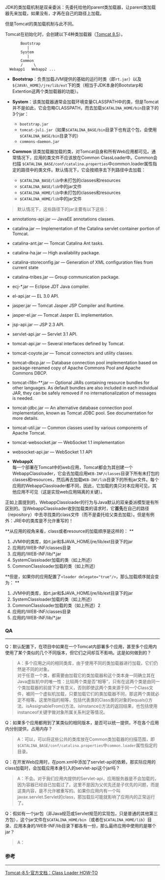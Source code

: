 JDK的类加载机制是双亲委派：先委托给他的parent类加载器，让parent类加载器先来加载，如果没有，才再在自己的路径上加载。

但是Tomcat的类加载机制与此不同。

Tomcat在初始化时，会创建以下4种类加载器（[Tomcat 8.5](http://tomcat.apache.org/tomcat-8.5-doc/class-loader-howto.html)）。

```
       Bootstrap           
          |
       System              
          |
       Common          
       /     \
  Webapp1   Webapp2 ...    
```

* **Bootstrap**：负责加载JVM提供的基础的运行时类（即`rt.jar`）以及`${JAVA\_HOME}/jre/lib/ext`下的类（相当于JDK本身的Bootstarp和Extention这两个类加载器的功能）。
* **System**：该类加载器通常会加载环境变量CLASSPATH中的类，但是Tomcat并不是如此，它会忽略CLASSPATH，而去加载`$CATALINA_HOME/bin`目录下的3个jar：
  * `bootstrap.jar`
  * `tomcat-juli.jar`（如果`$CATALINA_BASE/bin`目录下也有这个包，会使用`$CATALINA_BASE/bin`目录下的）
  * `commons-daemon.jar` 

* **Common**
该类加载器加载的类，对Tomcat自身和所有Web应用都可见。通常情况下，应用的类文件不应该放在Common ClassLoader中。Common会扫描
`$CATALINA_BASE/conf/catalina.properties`中common.loader属性指定的路径中的类文件。默认情况下，它会按顺序去下列路径中去加载：
  * `$CATALINA_BASE/lib`中未打包的classes和resources
  * `$CATALINA_BASE/lib`中的jar文件
  * `$CATALINA_HOME/lib`中未打包的classes和resources
  * `$CATALINA_HOME/lib`中的jar文件

>默认情况下，这些路径下的jar主要有以下这些：
* annotations-api.jar — JavaEE annotations classes.
* catalina.jar — Implementation of the Catalina servlet container portion of Tomcat.
* catalina-ant.jar — Tomcat Catalina Ant tasks.
* catalina-ha.jar — High availability package.
* catalina-storeconfig.jar — Generation of XML configuration files from current state
* catalina-tribes.jar — Group communication package.
* ecj-*.jar — Eclipse JDT Java compiler.
* el-api.jar — EL 3.0 API.
* jasper.jar — Tomcat Jasper JSP Compiler and Runtime.
* jasper-el.jar — Tomcat Jasper EL implementation.
* jsp-api.jar — JSP 2.3 API.
* servlet-api.jar — Servlet 3.1 API.
* tomcat-api.jar — Several interfaces defined by Tomcat.
* tomcat-coyote.jar — Tomcat connectors and utility classes.
* tomcat-dbcp.jar — Database connection pool implementation based on package-renamed copy of Apache Commons Pool and Apache Commons DBCP.
* tomcat-i18n-**.jar — Optional JARs containing resource bundles for other languages. As default bundles are also included in each individual JAR, they can be safely removed if no internationalization of messages is needed.
* tomcat-jdbc.jar — An alternative database connection pool implementation, known as Tomcat JDBC pool. See documentation for more details.
* tomcat-util.jar — Common classes used by various components of Apache Tomcat.
* tomcat-websocket.jar — WebSocket 1.1 implementation
* websocket-api.jar — WebSocket 1.1 API

* **WebappX**<br>每一个部署在Tomcat中的web应用，Tomcat都会为其创建一个WebappClassloader，它会去加载应用`WEB-INF/classes`目录下所有未打包的classes和resources，然后再去加载`WEB-INF/lib`目录下的所有jar文件。每个应用的WebappClassloader都不同，因此，它加载的类只对本应用可见，其他应用不可见（这是实现web应用隔离的关键）。


正如上面提到的，WebappClassloader的行为与Java默认的双亲委派模型是有所区别的。当WebappClassloader收到加载类的请求时，它**首先**在自己的路径（repository）中去寻找类的class文件（而不是委托给父类去加载）。但是有例外：JRE中的类库是不允许重写的！

**从应用的视角来看，class或者resource的加载顺序是这样的：
**
1. JVM中的类库，如rt.jar和$JAVA_HOME/jre/lib/ext目录下的jar
2. 应用的/WEB-INF/classes目录
3. 应用的/WEB-INF/lib/*.jar
4. SystemClassloader加载的类（如上所述）
5. CommonClassloader加载的类（如上所述）

**但是，如果你的应用配置了`<loader delegate="true"/>`，那么加载顺序就会变为：
**
1. JVM中的类库，如rt.jar和$JAVA_HOME/jre/lib/ext目录下的jar
2. SystemClassloader加载的类（如上所述）
3. CommonClassloader加载的类（如上所述）2
4. 应用的/WEB-INF/classes目录
5. 应用的/WEB-INF/lib/*.jar

### QA

---

Q：默认配置下，在项目中如果在一个Tomcat内部署多个应用，甚至多个应用内使用了某个类似的几个不同版本，但它们之间却互不影响。这是如何做到的？

>A：多个应用之间的相同类库，由于使用不同的类加载器进行加载，它们仍然是不同的对象。<br>
对于任意一个类，都需要由加载它的类加载器和这个类本身一同确立其在Java虚拟机中的唯一性：比较两个类是否“相等”，只有在这两个类是由同一个类加载器的前提下才有意义，否则即使这两个类来源于同一个Class文件，被同一个虚拟机加载，只要加载它们的类加载器不同，那这两个类就必定不相等。这里所指的相等，包括代表类的Class类的对象的equals()方法、isAssignableFrom()方法、isInstance()方法的返回结果，也包括使用instanceof关键字做对象所属关系判定等情况。


Q：如果多个应用都用到了某类似的相同版本，是否可以统一提供，不在各个应用内分别提供，占用内存？

>A：可以，可以将这些公共的类库放在Common类加载器的扫描范围，即`$CATALINA_BASE/conf/catalina.properties`中`common.loader`属性指定的目录。


Q：在开发Web应用时，在pom.xml中添加了servlet-api的依赖，那实际应用的class加载时，会加载应用本身引入的servlet-api这个jar吗？

>A：不会。对于我们应用内提供的Servlet-api，应用服务器是不会加载的，因为容器已经自已加载过了。这里不是因为父优先还是子优先的问题，而是这类内容，是不允许被重写的。如果你应用内有一个叫javax.servlet.Servlet的class，那加载后可能就影响了应用内的正常运行了。

Q：假如有一个jar包（非Java规范或Servlet规范的实现包，只是普通的其他第三方包），这个jar文件在`$CATALINA_HOME/bin`（或者在`$CATALINA_HOME/lib`）目录、应用本身的/WEB-INF/lib目录下都各有一份，那么最终应用中使用的是哪个jar？

>A：







### 参考

---
[Tomcat-8.5-官方文档：Class Loader HOW-TO](http://tomcat.apache.org/tomcat-8.5-doc/class-loader-howto.html)
